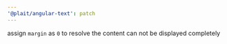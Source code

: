 ```yaml
---
'@plait/angular-text': patch
---
```


assign `margin` as `0` to resolve the content can not be displayed completely
